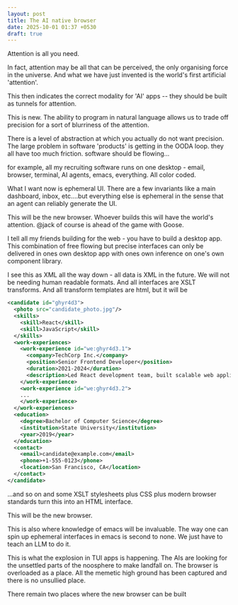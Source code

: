 ```yaml
---
layout: post
title: The AI native browser
date: 2025-10-01 01:37 +0530
draft: true
---
```


 
Attention is all you need.

In fact, attention may be all that can be perceived, the only organising force in the universe. And what we have just invented is the world's first artificial 'attention'. 

This then indicates the correct modality for 'AI' apps -- they should be built as tunnels for attention.

This is new.  The ability to program in natural language allows us to trade off precision for a sort of blurriness of the attention.

There is a level of abstraction at which you actually do not want precision. The large problem in software 'products' is getting in the OODA loop. they all have too much friction. software should be flowing...

for example, all my recruiting software runs on one desktop - email, browser, terminal, AI agents, emacs, everything. All color coded.  

What I want now is ephemeral UI. There are a few invariants like a main dashboard, inbox, etc....but everything else is ephemeral in the sense that an agent can reliably generate the UI.

 This will be the new browser. Whoever builds this will have the world's attention. @jack of course is ahead of the game with Goose.

I tell all my friends building for the web - you have to build a desktop app. This combination of free flowing but precise interfaces can only be delivered in ones own desktop app with ones own inference on one's own component library.

I see this as XML all the way down - all data is XML in the future. We will not be needing human readable formats. And all interfaces are XSLT transforms. And all transform templates are html, but it will be 

```xml
<candidate id="ghyr4d3">
  <photo src="candidate_photo.jpg"/>
  <skills>
    <skill>React</skill>
    <skill>JavaScript</skill>
  </skills>
  <work-experiences>
    <work-experience id="we:ghyr4d3.1">
      <company>TechCorp Inc.</company>
      <position>Senior Frontend Developer</position>
      <duration>2021-2024</duration>
      <description>Led React development team, built scalable web applications</description>
    </work-experience>
    <work-experience id="we:ghyr4d3.2">
	...
	</work-experience>
  </work-experiences>
  <education>
    <degree>Bachelor of Computer Science</degree>
    <institution>State University</institution>
    <year>2019</year>
  </education>
  <contact>
    <email>candidate@example.com</email>
    <phone>+1-555-0123</phone>
    <location>San Francisco, CA</location>
  </contact>
</candidate>
```

...and so on and some XSLT stylesheets plus CSS plus modern browser standards turn this into an HTML interface.


This will be the new browser.

This is also where knowledge of emacs will be invaluable. The way one can spin up ephemeral interfaces in emacs is second to none. We just have to teach an LLM to do it.

This is what the explosion in TUI apps is happening.  The AIs are looking for the unsettled parts of the noosphere to make landfall on. The browser is overloaded as a place. All the memetic high ground has been captured and there is no unsullied place.

There remain two places where the new browser can be built 